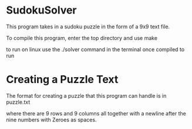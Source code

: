 # SudokuSolver

This program takes in a sudoku puzzle in the form of a 9x9 text file.

To compile this program, enter the top directory and use make

to run on linux use the ./solver command in the terminal once compiled to run


# Creating a Puzzle Text

The format for creating a puzzle that this program can handle is in puzzle.txt

where there are 9 rows and 9 columns all together with a newline after the nine numbers
with Zeroes as spaces.

